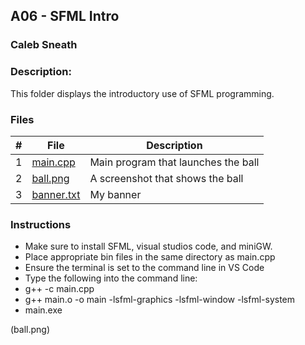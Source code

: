 ## A06 - SFML Intro
### Caleb Sneath
### Description:

This folder displays the introductory use of SFML programming.

### Files

|   #   | File            | Description                                        |
| :---: | --------------- | -------------------------------------------------- |
|   1   | [main.cpp](https://github.com/CalebSneath/2143-OOP-sneath/blob/main/Assignments/A06/main.cpp)         | Main program that launches the ball      |
|   2   | [ball.png](https://github.com/CalebSneath/2143-OOP-sneath/blob/main/Assignments/A06/ball.png)  | A screenshot that shows the ball         |
|   3   | [banner.txt](https://github.com/CalebSneath/2143-OOP-sneath/blob/main/Assignments/A06/banner.txt) | My banner |

### Instructions

- Make sure to install SFML, visual studios code, and miniGW.
- Place appropriate bin files in the same directory as main.cpp
- Ensure the terminal is set to the command line in VS Code
- Type the following into the command line:
- g++ -c main.cpp
- g++ main.o -o main -lsfml-graphics -lsfml-window -lsfml-system
- main.exe


(ball.png)
